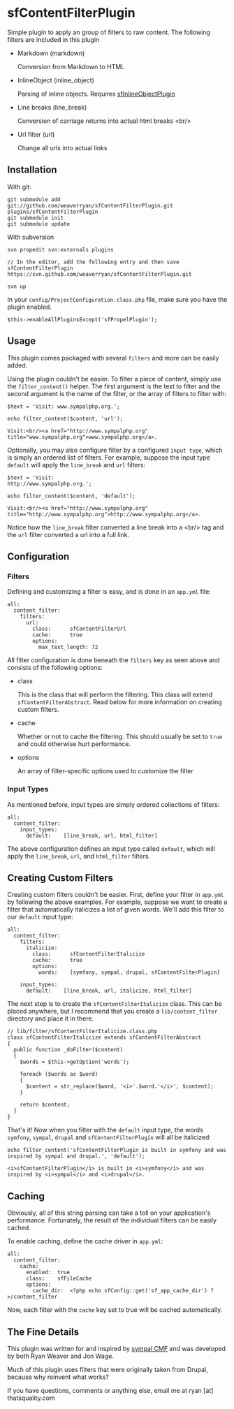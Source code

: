 sfContentFilterPlugin
=====================

Simple plugin to apply an group of filters to raw content. The following
filters are included in this plugin

 * Markdown (markdown)

   Conversion from Markdown to HTML

 * InlineObject (inline_object)

   Parsing of inline objects. Requires [sfInlineObjectPlugin](http://github.com/weaverryan/sfInlineObjectPlugin)

 * Line breaks (line_break)

   Conversion of carriage returns into actual html breaks &lt;br/&gt;

 * Url filter (url)

   Change all urls into actual links

Installation
------------

With git:

    git submodule add git://github.com/weaverryan/sfContentFilterPlugin.git plugins/sfContentFilterPlugin
    git submodule init
    git submodule update

With subversion

    svn propedit svn:externals plugins
    
    // In the editor, add the following entry and then save
    sfContentFilterPlugin https://svn.github.com/weaverryan/sfContentFilterPlugin.git
    
    svn up

In your `config/ProjectConfiguration.class.php` file, make sure you have
the plugin enabled.

    $this->enableAllPluginsExcept('sfPropelPlugin');

Usage
-----

This plugin comes packaged with several `filters` and more can be easily
added.

Using the plugin couldn't be easier. To filter a piece of content, simply
use the `filter_content()` helper. The first argument is the text to
filter and the second argument is the name of the filter, or the array
of filters to filter with:

    $text = 'Visit: www.sympalphp.org.';

    echo filter_content($content, 'url');

    Visit:<br/><a href="http://www.sympalphp.org" title="www.sympalphp.org">www.sympalphp.org</a>.

Optionally, you may also configure filter by a configured `input type`, which
is simply an ordered list of filters. For example, suppose the input type
`default` will apply the `line_break` and `url` filters:

    $text = 'Visit:
    http://www.sympalphp.org.';

    echo filter_content($content, 'default');

    Visit:<br/><a href="http://www.sympalphp.org" title="http://www.sympalphp.org">http://www.sympalphp.org</a>.

Notice how the `line_break` filter converted a line break into a &lt;br/&gt;
tag and the `url` filter converted a url into a full link.

Configuration
-------------

### Filters

Defining and customizing a filter is easy, and is done in an `app.yml` file:

    all:
      content_filter:
        filters:
          url:
            class:      sfContentFilterUrl
            cache:      true
            options:
              max_text_length: 72

All filter configuration is done beneath the `filters` key as seen above
and consists of the following options:

 * class

   This is the class that will perform the filtering. This class will
   extend `sfContentFilterAbstract`. Read below for more information on creating
   custom filters.

 * cache

   Whether or not to cache the filtering. This should usually be set to
   `true` and could otherwise hurt performance.

 * options

   An array of filter-specific options used to customize the filter


### Input Types

As mentioned before, input types are simply ordered collections of filters:

    all:
      content_filter:
        input_types:
          default:    [line_break, url, html_filter]

The above configuration defines an input type called `default`, which will
apply the `line_break`, `url`, and `html_filter` filters.

Creating Custom Filters
-----------------------

Creating custom filters couldn't be easier. First, define your filter in
`app.yml` by following the above examples. For example, suppose we want
to create a filter that automatically italicizes a list of given words.
We'll add this filter to our `default` input type:

    all:
      content_filter:
        filters:
          italicize:
            class:      sfContentFilterItalicize
            cache:      true
            options:
              words:    [symfony, sympal, drupal, sfContentFilterPlugin]
        
        input_types:
          default:    [line_break, url, italicize, html_filter]

The next step is to create the `sfContentFilterItalicize` class. This can
be placed anywhere, but I recommend that you create a `lib/content_filter`
directory and place it in there.

    // lib/filter/sfContentFilterItalicize.class.php
    class sfContentFilterItalicize extends sfContentFilterAbstract
    {
      public function _doFilter($content)
      {
        $words = $this->getOption('words');
        
        foreach ($words as $word)
        {
          $content = str_replace($word, '<i>'.$word.'</i>', $content);
        }
        
        return $content;
      }
    }

That's it! Now when you filter with the `default` input type, the words
`symfony`, `sympal`, `drupal` and `sfContentFilterPlugin` will all be italicized:

    echo filter_content('sfContentFilterPlugin is built in symfony and was inspired by sympal and drupal.', 'default');

    <i>sfContentFilterPlugin</i> is built in <i>symfony</i> and was inspired by <i>sympal</i> and <i>drupal</i>.

Caching
-------

Obviously, all of this string parsing can take a toll on your application's
performance. Fortunately, the result of the individual filters can be easily
cached.

To enable caching, define the cache driver in `app.yml`:

    all:
      content_filter:
        cache:
          enabled:  true
          class:    sfFileCache
          options:
            cache_dir:  <?php echo sfConfig::get('sf_app_cache_dir') ?>/content_filter

Now, each filter with the `cache` key set to true will be cached automatically.

The Fine Details
----------------

This plugin was written for and inspired by
[sympal CMF](http://www.sympalphp.org) and was developed by both Ryan Weaver
and Jon Wage.

Much of this plugin uses filters that were originally taken from Drupal,
because why reinvent what works?

If you have questions, comments or anything else, email me at ryan [at] thatsquality.com

